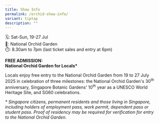 ```yaml
---
title: Show Info
permalink: /orchid-show-info/
variant: tiptap
description: ""
---
```

<p>🗓️: Sat-Sun, 19-27 Jul
<br>📍: National Orchid Garden
<br>⏱️: 8.30am to 7pm (last ticket sales and entry at 6pm)</p>
<p><strong>FREE ADMISSION:</strong>
<br><strong>National Orchid Garden for Locals*</strong>
</p>
<p>Locals enjoy free entry to the National Orchid Garden from 19 to 27 July
2025 in celebration of three milestones: the National Orchid Garden's 30<sup>th</sup> anniversary,
Singapore Botanic Gardens' 10<sup>th</sup> year as a UNESCO World Heritage
Site, and SG60 celebrations.</p>
<p></p>
<p><em>* Singapore citizens, permanent residents and those living in Singapore, including holders of employment pass, work permit, dependent pass or student pass. Proof of residency may be required for verification for entry to the National Orchid Garden.</em>
</p>
<p></p>